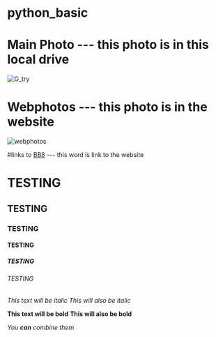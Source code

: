 # python_basic

# Main Photo --- this photo is in this local drive
![G_try](https://user-images.githubusercontent.com/77041343/103737797-e3c4ad80-502d-11eb-9072-0ab61c34b63d.jpg)

# Webphotos --- this photo is in the website
![webphotos](https://i.ebayimg.com/images/g/HaUAAOSwo8hfHs-v/s-l500.jpg)

#links to [BB8](https://static.wikia.nocookie.net/starwars/images/5/5a/RollingWithBB8.jpg/revision/latest?cb=20200902194536) --- this word is link to the website


# TESTING

## TESTING

### TESTING

#### TESTING

##### TESTING

###### TESTING



*This text will be italic*
_This will also be italic_

**This text will be bold**
__This will also be bold__

_You **can** combine them_



